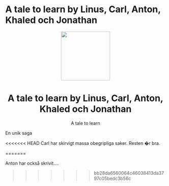 # A tale to learn by Linus, Carl, Anton, Khaled och Jonathan
<p align="center">
  <img src="https://www.stadsbiblioteket.nu/wp-content/uploads/Sagor-p%C3%A5-olika-spr%C3%A5k-shutterstock_547470640-3.jpg" width="154">
  <h1 align="center">A tale to learn by Linus, Carl, Anton, Khaled och Jonathan</h1>
  <p align="center">A tale to learn<p>
</p>



En unik saga

<<<<<<< HEAD
Carl har skirvigt massa obegripliga saker.
Resten �r bra.

=======


Anton har också skrivit....
>>>>>>> bb28da6560064c46038413da3797c05bedc3b56c
